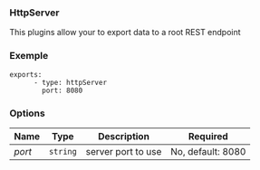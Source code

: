 
### HttpServer ###

This plugins allow your to export data to a root REST endpoint

### Exemple ###
	exports:
          - type: httpServer
            port: 8080

### Options ###

| Name  |Type|Description|Required|
|---|----|-----------|--------|
|*port*|`string`|server port to use|No, default: 8080|


